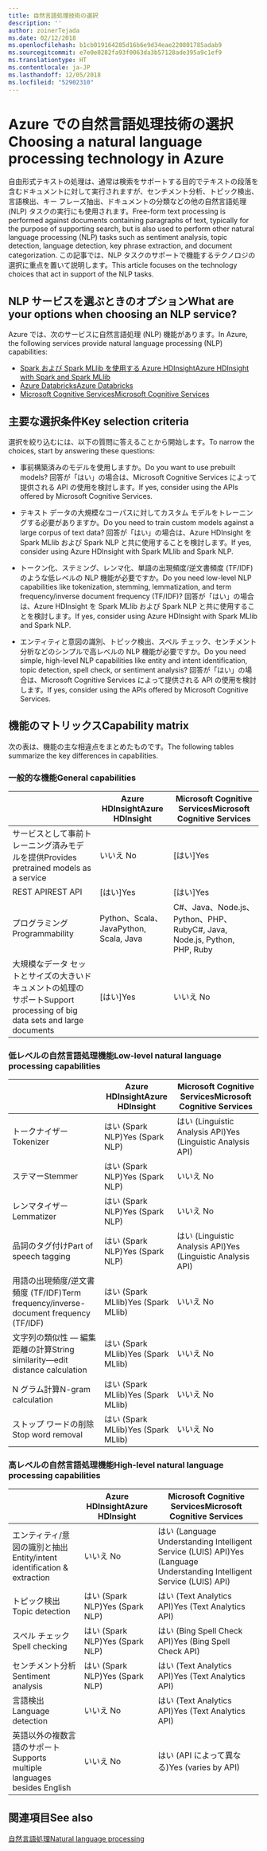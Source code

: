 ```yaml
---
title: 自然言語処理技術の選択
description: ''
author: zoinerTejada
ms.date: 02/12/2018
ms.openlocfilehash: b1cb019164285d16b6e9d34eae220801785adab9
ms.sourcegitcommit: e7e0e0282fa93f0063da3b57128ade395a9c1ef9
ms.translationtype: HT
ms.contentlocale: ja-JP
ms.lasthandoff: 12/05/2018
ms.locfileid: "52902310"
---
```

# <a name="choosing-a-natural-language-processing-technology-in-azure"></a><span data-ttu-id="85f1a-102">Azure での自然言語処理技術の選択</span><span class="sxs-lookup"><span data-stu-id="85f1a-102">Choosing a natural language processing technology in Azure</span></span>

<span data-ttu-id="85f1a-103">自由形式テキストの処理は、通常は検索をサポートする目的でテキストの段落を含むドキュメントに対して実行されますが、センチメント分析、トピック検出、言語検出、キー フレーズ抽出、ドキュメントの分類などの他の自然言語処理 (NLP) タスクの実行にも使用されます。</span><span class="sxs-lookup"><span data-stu-id="85f1a-103">Free-form text processing is performed against documents containing paragraphs of text, typically for the purpose of supporting search, but is also used to perform other natural language processing (NLP) tasks such as sentiment analysis, topic detection, language detection, key phrase extraction, and document categorization.</span></span> <span data-ttu-id="85f1a-104">この記事では、NLP タスクのサポートで機能するテクノロジの選択に重点を置いて説明します。</span><span class="sxs-lookup"><span data-stu-id="85f1a-104">This article focuses on the technology choices that act in support of the NLP tasks.</span></span>

## <a name="what-are-your-options-when-choosing-an-nlp-service"></a><span data-ttu-id="85f1a-105">NLP サービスを選ぶときのオプション</span><span class="sxs-lookup"><span data-stu-id="85f1a-105">What are your options when choosing an NLP service?</span></span>

<span data-ttu-id="85f1a-106">Azure では、次のサービスに自然言語処理 (NLP) 機能があります。</span><span class="sxs-lookup"><span data-stu-id="85f1a-106">In Azure, the following services provide natural language processing (NLP) capabilities:</span></span>

- [<span data-ttu-id="85f1a-107">Spark および Spark MLlib を使用する Azure HDInsight</span><span class="sxs-lookup"><span data-stu-id="85f1a-107">Azure HDInsight with Spark and Spark MLlib</span></span>](/azure/hdinsight/spark/apache-spark-overview)
- [<span data-ttu-id="85f1a-108">Azure Databricks</span><span class="sxs-lookup"><span data-stu-id="85f1a-108">Azure Databricks</span></span>](/azure/azure-databricks/what-is-azure-databricks)
- [<span data-ttu-id="85f1a-109">Microsoft Cognitive Services</span><span class="sxs-lookup"><span data-stu-id="85f1a-109">Microsoft Cognitive Services</span></span>](/azure/cognitive-services/welcome)

## <a name="key-selection-criteria"></a><span data-ttu-id="85f1a-110">主要な選択条件</span><span class="sxs-lookup"><span data-stu-id="85f1a-110">Key selection criteria</span></span>

<span data-ttu-id="85f1a-111">選択を絞り込むには、以下の質問に答えることから開始します。</span><span class="sxs-lookup"><span data-stu-id="85f1a-111">To narrow the choices, start by answering these questions:</span></span>

- <span data-ttu-id="85f1a-112">事前構築済みのモデルを使用しますか。</span><span class="sxs-lookup"><span data-stu-id="85f1a-112">Do you want to use prebuilt models?</span></span> <span data-ttu-id="85f1a-113">回答が「はい」の場合は、Microsoft Cognitive Services によって提供される API の使用を検討します。</span><span class="sxs-lookup"><span data-stu-id="85f1a-113">If yes, consider using the APIs offered by Microsoft Cognitive Services.</span></span>

- <span data-ttu-id="85f1a-114">テキスト データの大規模なコーパスに対してカスタム モデルをトレーニングする必要がありますか。</span><span class="sxs-lookup"><span data-stu-id="85f1a-114">Do you need to train custom models against a large corpus of text data?</span></span> <span data-ttu-id="85f1a-115">回答が「はい」の場合は、Azure HDInsight を Spark MLlib および Spark NLP と共に使用することを検討します。</span><span class="sxs-lookup"><span data-stu-id="85f1a-115">If yes, consider using Azure HDInsight with Spark MLlib and Spark NLP.</span></span>

- <span data-ttu-id="85f1a-116">トークン化、ステミング、レンマ化、単語の出現頻度/逆文書頻度 (TF/IDF) のような低レベルの NLP 機能が必要ですか。</span><span class="sxs-lookup"><span data-stu-id="85f1a-116">Do you need low-level NLP capabilities like tokenization, stemming, lemmatization, and term frequency/inverse document frequency (TF/IDF)?</span></span> <span data-ttu-id="85f1a-117">回答が「はい」の場合は、Azure HDInsight を Spark MLlib および Spark NLP と共に使用することを検討します。</span><span class="sxs-lookup"><span data-stu-id="85f1a-117">If yes, consider using Azure HDInsight with Spark MLlib and Spark NLP.</span></span>

- <span data-ttu-id="85f1a-118">エンティティと意図の識別、トピック検出、スペル チェック、センチメント分析などのシンプルで高レベルの NLP 機能が必要ですか。</span><span class="sxs-lookup"><span data-stu-id="85f1a-118">Do you need simple, high-level NLP capabilities like entity and intent identification, topic detection, spell check, or sentiment analysis?</span></span> <span data-ttu-id="85f1a-119">回答が「はい」の場合は、Microsoft Cognitive Services によって提供される API の使用を検討します。</span><span class="sxs-lookup"><span data-stu-id="85f1a-119">If yes, consider using the APIs offered by Microsoft Cognitive Services.</span></span>

## <a name="capability-matrix"></a><span data-ttu-id="85f1a-120">機能のマトリックス</span><span class="sxs-lookup"><span data-stu-id="85f1a-120">Capability matrix</span></span>

<span data-ttu-id="85f1a-121">次の表は、機能の主な相違点をまとめたものです。</span><span class="sxs-lookup"><span data-stu-id="85f1a-121">The following tables summarize the key differences in capabilities.</span></span>  

### <a name="general-capabilities"></a><span data-ttu-id="85f1a-122">一般的な機能</span><span class="sxs-lookup"><span data-stu-id="85f1a-122">General capabilities</span></span>

| | <span data-ttu-id="85f1a-123">Azure HDInsight</span><span class="sxs-lookup"><span data-stu-id="85f1a-123">Azure HDInsight</span></span> | <span data-ttu-id="85f1a-124">Microsoft Cognitive Services</span><span class="sxs-lookup"><span data-stu-id="85f1a-124">Microsoft Cognitive Services</span></span> |
| --- | --- | --- |
| <span data-ttu-id="85f1a-125">サービスとして事前トレーニング済みモデルを提供</span><span class="sxs-lookup"><span data-stu-id="85f1a-125">Provides pretrained models as a service</span></span> | <span data-ttu-id="85f1a-126">いいえ </span><span class="sxs-lookup"><span data-stu-id="85f1a-126">No</span></span> | <span data-ttu-id="85f1a-127">[はい]</span><span class="sxs-lookup"><span data-stu-id="85f1a-127">Yes</span></span> |
| <span data-ttu-id="85f1a-128">REST API</span><span class="sxs-lookup"><span data-stu-id="85f1a-128">REST API</span></span> | <span data-ttu-id="85f1a-129">[はい]</span><span class="sxs-lookup"><span data-stu-id="85f1a-129">Yes</span></span> | <span data-ttu-id="85f1a-130">[はい]</span><span class="sxs-lookup"><span data-stu-id="85f1a-130">Yes</span></span> |
| <span data-ttu-id="85f1a-131">プログラミング</span><span class="sxs-lookup"><span data-stu-id="85f1a-131">Programmability</span></span> | <span data-ttu-id="85f1a-132">Python、Scala、Java</span><span class="sxs-lookup"><span data-stu-id="85f1a-132">Python, Scala, Java</span></span> | <span data-ttu-id="85f1a-133">C#、Java、Node.js、Python、PHP、Ruby</span><span class="sxs-lookup"><span data-stu-id="85f1a-133">C#, Java, Node.js, Python, PHP, Ruby</span></span> |
| <span data-ttu-id="85f1a-134">大規模なデータ セットとサイズの大きいドキュメントの処理のサポート</span><span class="sxs-lookup"><span data-stu-id="85f1a-134">Support processing of big data sets and large documents</span></span> | <span data-ttu-id="85f1a-135">[はい]</span><span class="sxs-lookup"><span data-stu-id="85f1a-135">Yes</span></span> | <span data-ttu-id="85f1a-136">いいえ </span><span class="sxs-lookup"><span data-stu-id="85f1a-136">No</span></span> |

### <a name="low-level-natural-language-processing-capabilities"></a><span data-ttu-id="85f1a-137">低レベルの自然言語処理機能</span><span class="sxs-lookup"><span data-stu-id="85f1a-137">Low-level natural language processing capabilities</span></span>

| | <span data-ttu-id="85f1a-138">Azure HDInsight</span><span class="sxs-lookup"><span data-stu-id="85f1a-138">Azure HDInsight</span></span> | <span data-ttu-id="85f1a-139">Microsoft Cognitive Services</span><span class="sxs-lookup"><span data-stu-id="85f1a-139">Microsoft Cognitive Services</span></span> |  
| --- | --- | --- | 
| <span data-ttu-id="85f1a-140">トークナイザー</span><span class="sxs-lookup"><span data-stu-id="85f1a-140">Tokenizer</span></span> | <span data-ttu-id="85f1a-141">はい (Spark NLP)</span><span class="sxs-lookup"><span data-stu-id="85f1a-141">Yes (Spark NLP)</span></span> | <span data-ttu-id="85f1a-142">はい (Linguistic Analysis API)</span><span class="sxs-lookup"><span data-stu-id="85f1a-142">Yes (Linguistic Analysis API)</span></span> |
| <span data-ttu-id="85f1a-143">ステマー</span><span class="sxs-lookup"><span data-stu-id="85f1a-143">Stemmer</span></span> | <span data-ttu-id="85f1a-144">はい (Spark NLP)</span><span class="sxs-lookup"><span data-stu-id="85f1a-144">Yes (Spark NLP)</span></span> | <span data-ttu-id="85f1a-145">いいえ </span><span class="sxs-lookup"><span data-stu-id="85f1a-145">No</span></span> |
| <span data-ttu-id="85f1a-146">レンマタイザー</span><span class="sxs-lookup"><span data-stu-id="85f1a-146">Lemmatizer</span></span> | <span data-ttu-id="85f1a-147">はい (Spark NLP)</span><span class="sxs-lookup"><span data-stu-id="85f1a-147">Yes (Spark NLP)</span></span> | <span data-ttu-id="85f1a-148">いいえ </span><span class="sxs-lookup"><span data-stu-id="85f1a-148">No</span></span> |
| <span data-ttu-id="85f1a-149">品詞のタグ付け</span><span class="sxs-lookup"><span data-stu-id="85f1a-149">Part of speech tagging</span></span> | <span data-ttu-id="85f1a-150">はい (Spark NLP)</span><span class="sxs-lookup"><span data-stu-id="85f1a-150">Yes (Spark NLP)</span></span> | <span data-ttu-id="85f1a-151">はい (Linguistic Analysis API)</span><span class="sxs-lookup"><span data-stu-id="85f1a-151">Yes (Linguistic Analysis API)</span></span> |
| <span data-ttu-id="85f1a-152">用語の出現頻度/逆文書頻度 (TF/IDF)</span><span class="sxs-lookup"><span data-stu-id="85f1a-152">Term frequency/inverse-document frequency (TF/IDF)</span></span> | <span data-ttu-id="85f1a-153">はい (Spark MLlib)</span><span class="sxs-lookup"><span data-stu-id="85f1a-153">Yes (Spark MLlib)</span></span> | <span data-ttu-id="85f1a-154">いいえ </span><span class="sxs-lookup"><span data-stu-id="85f1a-154">No</span></span> |
| <span data-ttu-id="85f1a-155">文字列の類似性 &mdash; 編集距離の計算</span><span class="sxs-lookup"><span data-stu-id="85f1a-155">String similarity&mdash;edit distance calculation</span></span> | <span data-ttu-id="85f1a-156">はい (Spark MLlib)</span><span class="sxs-lookup"><span data-stu-id="85f1a-156">Yes (Spark MLlib)</span></span> | <span data-ttu-id="85f1a-157">いいえ </span><span class="sxs-lookup"><span data-stu-id="85f1a-157">No</span></span> |
| <span data-ttu-id="85f1a-158">N グラム計算</span><span class="sxs-lookup"><span data-stu-id="85f1a-158">N-gram calculation</span></span> | <span data-ttu-id="85f1a-159">はい (Spark MLlib)</span><span class="sxs-lookup"><span data-stu-id="85f1a-159">Yes (Spark MLlib)</span></span> | <span data-ttu-id="85f1a-160">いいえ </span><span class="sxs-lookup"><span data-stu-id="85f1a-160">No</span></span> |
| <span data-ttu-id="85f1a-161">ストップ ワードの削除</span><span class="sxs-lookup"><span data-stu-id="85f1a-161">Stop word removal</span></span> | <span data-ttu-id="85f1a-162">はい (Spark MLlib)</span><span class="sxs-lookup"><span data-stu-id="85f1a-162">Yes (Spark MLlib)</span></span> | <span data-ttu-id="85f1a-163">いいえ </span><span class="sxs-lookup"><span data-stu-id="85f1a-163">No</span></span> |

### <a name="high-level-natural-language-processing-capabilities"></a><span data-ttu-id="85f1a-164">高レベルの自然言語処理機能</span><span class="sxs-lookup"><span data-stu-id="85f1a-164">High-level natural language processing capabilities</span></span>

| | <span data-ttu-id="85f1a-165">Azure HDInsight</span><span class="sxs-lookup"><span data-stu-id="85f1a-165">Azure HDInsight</span></span> | <span data-ttu-id="85f1a-166">Microsoft Cognitive Services</span><span class="sxs-lookup"><span data-stu-id="85f1a-166">Microsoft Cognitive Services</span></span> |
| --- | --- | --- | 
| <span data-ttu-id="85f1a-167">エンティティ/意図の識別と抽出</span><span class="sxs-lookup"><span data-stu-id="85f1a-167">Entity/intent identification & extraction</span></span> | <span data-ttu-id="85f1a-168">いいえ </span><span class="sxs-lookup"><span data-stu-id="85f1a-168">No</span></span> | <span data-ttu-id="85f1a-169">はい (Language Understanding Intelligent Service (LUIS) API)</span><span class="sxs-lookup"><span data-stu-id="85f1a-169">Yes (Language Understanding Intelligent Service (LUIS) API)</span></span> |    
| <span data-ttu-id="85f1a-170">トピック検出</span><span class="sxs-lookup"><span data-stu-id="85f1a-170">Topic detection</span></span> | <span data-ttu-id="85f1a-171">はい (Spark NLP)</span><span class="sxs-lookup"><span data-stu-id="85f1a-171">Yes (Spark NLP)</span></span> | <span data-ttu-id="85f1a-172">はい (Text Analytics API)</span><span class="sxs-lookup"><span data-stu-id="85f1a-172">Yes (Text Analytics API)</span></span> |
| <span data-ttu-id="85f1a-173">スペル チェック</span><span class="sxs-lookup"><span data-stu-id="85f1a-173">Spell checking</span></span> | <span data-ttu-id="85f1a-174">はい (Spark NLP)</span><span class="sxs-lookup"><span data-stu-id="85f1a-174">Yes (Spark NLP)</span></span> | <span data-ttu-id="85f1a-175">はい (Bing Spell Check API)</span><span class="sxs-lookup"><span data-stu-id="85f1a-175">Yes (Bing Spell Check API)</span></span> |
| <span data-ttu-id="85f1a-176">センチメント分析</span><span class="sxs-lookup"><span data-stu-id="85f1a-176">Sentiment analysis</span></span> | <span data-ttu-id="85f1a-177">はい (Spark NLP)</span><span class="sxs-lookup"><span data-stu-id="85f1a-177">Yes (Spark NLP)</span></span> | <span data-ttu-id="85f1a-178">はい (Text Analytics API)</span><span class="sxs-lookup"><span data-stu-id="85f1a-178">Yes (Text Analytics API)</span></span> |
| <span data-ttu-id="85f1a-179">言語検出</span><span class="sxs-lookup"><span data-stu-id="85f1a-179">Language detection</span></span> | <span data-ttu-id="85f1a-180">いいえ </span><span class="sxs-lookup"><span data-stu-id="85f1a-180">No</span></span> | <span data-ttu-id="85f1a-181">はい (Text Analytics API)</span><span class="sxs-lookup"><span data-stu-id="85f1a-181">Yes (Text Analytics API)</span></span> |
| <span data-ttu-id="85f1a-182">英語以外の複数言語のサポート</span><span class="sxs-lookup"><span data-stu-id="85f1a-182">Supports multiple languages besides English</span></span> | <span data-ttu-id="85f1a-183">いいえ </span><span class="sxs-lookup"><span data-stu-id="85f1a-183">No</span></span> | <span data-ttu-id="85f1a-184">はい (API によって異なる)</span><span class="sxs-lookup"><span data-stu-id="85f1a-184">Yes (varies by API)</span></span> |

## <a name="see-also"></a><span data-ttu-id="85f1a-185">関連項目</span><span class="sxs-lookup"><span data-stu-id="85f1a-185">See also</span></span>

[<span data-ttu-id="85f1a-186">自然言語処理</span><span class="sxs-lookup"><span data-stu-id="85f1a-186">Natural language processing</span></span>](../scenarios/natural-language-processing.md)

